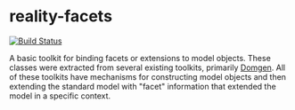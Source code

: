 # reality-facets

[![Build Status](https://api.travis-ci.com/realityforge/reality-facets.svg?branch=master)](http://travis-ci.com/realityforge/reality-facets)

A basic toolkit for binding facets or extensions to model objects. These classes
were extracted from several existing toolkits, primarily [Domgen](https://github.com/realityforge/domgen).
All of these toolkits have mechanisms for constructing model objects and then extending the standard
model with "facet" information that extended the model in a specific context.
